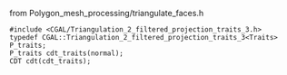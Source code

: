 

from Polygon_mesh_processing/triangulate_faces.h

```
#include <CGAL/Triangulation_2_filtered_projection_traits_3.h>
typedef CGAL::Triangulation_2_filtered_projection_traits_3<Traits>   P_traits;
P_traits cdt_traits(normal);
CDT cdt(cdt_traits);
```


